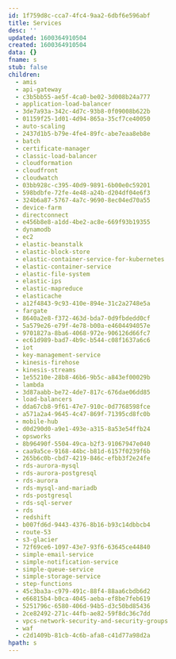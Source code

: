 ```yaml
---
id: 1f759d8c-cca7-4fc4-9aa2-6dbf6e596abf
title: Services
desc: ''
updated: 1600364910504
created: 1600364910504
data: {}
fname: s
stub: false
children:
  - amis
  - api-gateway
  - c3b5bb55-ae5f-4ca0-be02-3d008b24a777
  - application-load-balancer
  - 3de7a93a-342c-4d7c-93b8-0f09008b622b
  - 01159f25-1d01-4d94-865a-35cf7ce40050
  - auto-scaling
  - 2437d1b5-b79e-4fe4-89fc-abe7eaa8eb8e
  - batch
  - certificate-manager
  - classic-load-balancer
  - cloudformation
  - cloudfront
  - cloudwatch
  - 03bb928c-c395-40d9-9891-6b00e0c59201
  - 598bdbfe-72fe-4e48-a24b-d204df04e6f3
  - 324b6a87-5767-4a7c-9690-8ec04ed70a55
  - device-farm
  - directconnect
  - e456b8e8-a1dd-4be2-ac8e-669f93b19355
  - dynamodb
  - ec2
  - elastic-beanstalk
  - elastic-block-store
  - elastic-container-service-for-kubernetes
  - elastic-container-service
  - elastic-file-system
  - elastic-ips
  - elastic-mapreduce
  - elasticache
  - a12f4843-9c93-410e-894e-31c2a2748e5a
  - fargate
  - 8640a2e8-f372-463d-bda7-0d9fbdedd0cf
  - 5a579e26-e79f-4e78-b00a-e4604494057e
  - 9701827a-8ba6-4068-972e-906126d66fc7
  - ec61d989-bad7-4b9c-b544-c08f1637a6c6
  - iot
  - key-management-service
  - kinesis-firehose
  - kinesis-streams
  - 1e55210e-28b8-46b6-9b5c-a843ef00029b
  - lambda
  - 3d87aabb-be72-4de7-817c-676dae06dd85
  - load-balancers
  - dda67cb8-9f61-47e7-910c-0d7768598fce
  - a571a2a4-9645-4c47-869f-71395cd8fc0b
  - mobile-hub
  - d0d290d0-a9e1-493e-a315-8a53e54ffb24
  - opsworks
  - 8b96490f-5504-49ca-b2f3-91067947e040
  - caa9a5ce-9168-44bc-b81d-6157f0239f6b
  - 265b6c0b-cbd7-4219-846c-efbb3f2e24fe
  - rds-aurora-mysql
  - rds-aurora-postgresql
  - rds-aurora
  - rds-mysql-and-mariadb
  - rds-postgresql
  - rds-sql-server
  - rds
  - redshift
  - b007fd6d-9443-4376-8b16-b93c14dbbcb4
  - route-53
  - s3-glacier
  - 72f69ce6-1097-43e7-93f6-63645ce44840
  - simple-email-service
  - simple-notification-service
  - simple-queue-service
  - simple-storage-service
  - step-functions
  - 45c3ba3a-c979-491c-88f4-88aa6cbdb6d2
  - e66815b4-b0ca-4045-aeba-ef8be7feb619
  - 5251796c-6580-406d-94b5-d3c50bd85436
  - 2ce82492-271c-44fb-ae82-59f8dc36c7dd
  - vpcs-network-security-and-security-groups
  - waf
  - c2d1409b-81cb-4c6b-afa8-c41d77a98d2a
hpath: s
---
```


